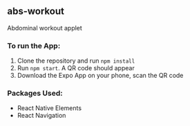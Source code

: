 ## abs-workout
Abdominal workout applet

### To run the App:
1. Clone the repository and run `npm install`
2. Run `npm start`. A QR code should appear
3. Download the Expo App on your phone, scan the QR code

### Packages Used:
- React Native Elements
- React Navigation
